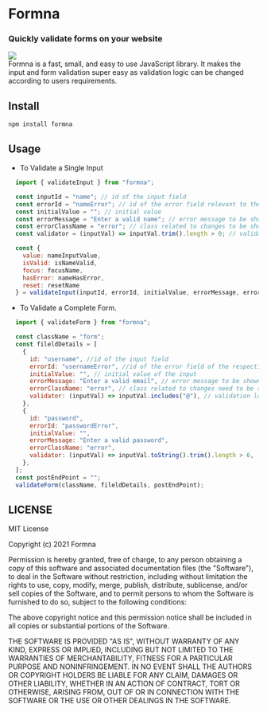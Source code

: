 # Formna
### Quickly validate forms on your website
![](https://david-dm.org/iarchitsharma/Formna.svg)
<br>Formna is a fast, small, and easy to use JavaScript library. It makes the input and form validation super easy as validation logic can be changed according to users requirements.

## Install
```npm install formna```
  
## Usage
* To Validate a Single Input

```javascript
  import { validateInput } from "formna";

  const inputId = "name"; // id of the input field
  const errorId = "nameError"; // id of the error field relevant to the input
  const initialValue = ""; // initial value
  const errorMessage = "Enter a valid name"; // error message to be show
  const errorClassName = "error"; // class related to changes to be shown in the input element when an error occurs
  const validator = (inputVal) => inputVal.trim().length > 0; // validation logic

  const {
    value: nameInputValue,
    isValid: isNameValid,
    focus: focusName,
    hasError: nameHasError,
    reset: resetName
  } = validateInput(inputId, errorId, initialValue, errorMessage, errorClassName, validator)
  ```
* To Validate a Complete Form.
```javascript
  import { validateForm } from "formna";

  const className = "form";
  const fileldDetails = [
    {
      id: "username", //id of the input field
      errorId: "usernameError", //id of the error field of the respective input
      initialValue: "", // initial value of the input
      errorMessage: "Enter a valid email", // error message to be shown
      errorClassName: "error", // class related to changes need to be seen in the input element
      validator: (inputVal) => inputVal.includes("@"), // validation logic
    },
    {
      id: "password",
      errorId: "passwordError",
      initialValue: "",
      errorMessage: "Enter a valid password",
      errorClassName: "error",
      validator: (inputVal) => inputVal.toString().trim().length > 6,
    },
  ];
  const postEndPoint = "";
  validateForm(className, fileldDetails, postEndPoint);
  ```
  
## LICENSE
  MIT License

Copyright (c) 2021 Formna

Permission is hereby granted, free of charge, to any person obtaining a copy
of this software and associated documentation files (the "Software"), to deal
in the Software without restriction, including without limitation the rights
to use, copy, modify, merge, publish, distribute, sublicense, and/or sell
copies of the Software, and to permit persons to whom the Software is
furnished to do so, subject to the following conditions:

The above copyright notice and this permission notice shall be included in all
copies or substantial portions of the Software.

THE SOFTWARE IS PROVIDED "AS IS", WITHOUT WARRANTY OF ANY KIND, EXPRESS OR
IMPLIED, INCLUDING BUT NOT LIMITED TO THE WARRANTIES OF MERCHANTABILITY,
FITNESS FOR A PARTICULAR PURPOSE AND NONINFRINGEMENT. IN NO EVENT SHALL THE
AUTHORS OR COPYRIGHT HOLDERS BE LIABLE FOR ANY CLAIM, DAMAGES OR OTHER
LIABILITY, WHETHER IN AN ACTION OF CONTRACT, TORT OR OTHERWISE, ARISING FROM,
OUT OF OR IN CONNECTION WITH THE SOFTWARE OR THE USE OR OTHER DEALINGS IN THE
SOFTWARE.
  

